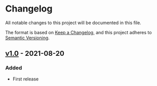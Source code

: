 # Changelog

All notable changes to this project will be documented in this file.

The format is based on [Keep a Changelog](https://keepachangelog.com/en/1.0.0/), and this project adheres
to [Semantic Versioning](https://semver.org/spec/v2.0.0.html).

## [v1.0](https://github.com/Lukasss93/laravel-larex-crowdin/releases/tag/v1.0) - 2021-08-20
### Added
- First release
